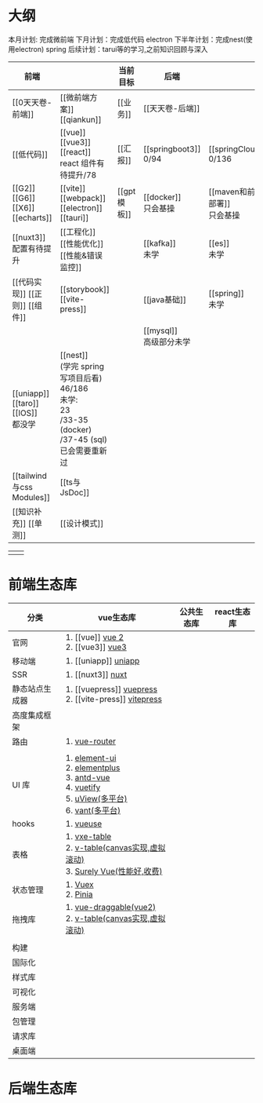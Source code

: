 # 大纲

本月计划: 完成微前端
下月计划：完成低代码 electron
下半年计划：完成nest(使用electron) spring
后续计划：tarui等的学习,之前知识回顾与深入

| 前端                                   |                                                                                                   | 当前目标      | 后端                        |                             |
| ------------------------------------ | ------------------------------------------------------------------------------------------------- | --------- | ------------------------- | --------------------------- |
| [[0天天卷-前端]]                          | [[微前端方案]] [[qiankun]]                                                                             | [[业务]]    | [[天天卷-后端]]                |                             |
| [[低代码]]                              | [[vue]] [[vue3]] [[react]] <br/>react 组件有待提升/78                                                   | [[汇报]]    | [[springboot3]] <br/>0/94 | [[springClound]] <br/>0/136 |
| [[G2]] [[G6]] [[X6]] [[echarts]]     | [[vite]] [[webpack]] [[electron]] [[tauri]]                                                       | [[gpt模板]] | [[docker]] <br/>只会基操      | [[maven和前端部署]] <br/>只会基操    |
| [[nuxt3]] <br>配置有待提升                 | [[工程化]] [[性能优化]] [[性能&错误监控]]                                                                      |           | [[kafka]] <br/>未学         | [[es]] <br/>未学              |
| [[代码实现]] [[正则]] [[组件]]<br>           | [[storybook]] [[vite-press]]                                                                      |           | [[java基础]]                | [[spring]]<br/>未学           |
|                                      |                                                                                                   |           | [[mysql]] <br/>高级部分未学     |                             |
| [[uniapp]] [[taro]] [[IOS]] <br/>都没学 | [[nest]] <br/>(学完 spring 写项目后看)<br>46/186<br>未学:<br>23<br>/33-35 (docker)<br>/37-45 (sql) 已会需要重新过 |           |                           |                             |
| [[tailwind与css Modules]]             | [[ts与JsDoc]]                                                                                      |           |                           |                             |
| [[知识补充]] [[单测]]                      | [[设计模式]]                                                                                          |           |                           |                             |


|     |     |
| --- | --- |
|     |     |




# 前端生态库



| 分类      | vue生态库                                                                                                                                                                                                                                                                                                                                                             | 公共生态库 | react生态库 |
| ------- | ------------------------------------------------------------------------------------------------------------------------------------------------------------------------------------------------------------------------------------------------------------------------------------------------------------------------------------------------------------------ | ----- | -------- |
| 官网      | 1. [[vue]] [vue 2](https://v2.cn.vuejs.org/) <br/>2. [[vue3]] [vue3](https://cn.vuejs.org/)                                                                                                                                                                                                                                                                        |       |          |
| 移动端     | 1. [[uniapp]] [uniapp](https://zh.uniapp.dcloud.io/)                                                                                                                                                                                                                                                                                                               |       |          |
| SSR     | 1. [[nuxt3]] [nuxt](https://www.nuxtjs.cn/)                                                                                                                                                                                                                                                                                                                        |       |          |
| 静态站点生成器 | 1. [[vuepress]] [vuepress](https://vuepress.vuejs.org/zh/) <br/>2. [[vite-press]] [vitepress](https://vitepress.dev/zh/)                                                                                                                                                                                                                                           |       |          |
| 高度集成框架  |                                                                                                                                                                                                                                                                                                                                                                    |       |          |
| 路由      | 1. [vue-router](https://router.vuejs.org/zh/)                                                                                                                                                                                                                                                                                                                      |       |          |
|         |                                                                                                                                                                                                                                                                                                                                                                    |       |          |
| UI 库    | 1. [element-ui](https://element.eleme.cn/#/zh-CN/component/installation) <br/>2. [elementplus](https://element-plus.org/zh-CN/) <br/>3. [antd-vue](https://www.antdv.com/docs/vue/introduce-cn/) <br/>4. [vuetify](https://vuetifyjs.com/zh-Hans/) <br/>5. [uView(多平台)](https://www.uviewui.com/) <br/>6. [vant(多平台)](https://vant-ui.github.io/vant-weapp/#/home) |       |          |
| hooks   | 1. [vueuse](http://www.vueusejs.com)                                                                                                                                                                                                                                                                                                                               |       |          |
| 表格      | 1. [vxe-table](https://vxetable.cn/v3) <br/>2. [v-table(canvas实现,虚拟滚动)](https://visactor.io/vtable) <br/>3. [Surely Vue(性能好,收费)](https://www.surely.cool/)                                                                                                                                                                                                         |       |          |
| 状态管理    | 1. [Vuex](https://vuex.vuejs.org/zh/guide/) <br/>2. [Pinia](https://pinia.vuejs.org/zh/)                                                                                                                                                                                                                                                                           |       |          |
| 拖拽库     | 1. [vue-draggable(vue2)](https://github.com/SortableJS/Vue.Draggable?tab=readme-ov-file) <br/>2. [v-table(canvas实现,虚拟滚动)](https://visactor.io/vtable)                                                                                                                                                                                                              |       |          |
|         |                                                                                                                                                                                                                                                                                                                                                                    |       |          |
| 构建      |                                                                                                                                                                                                                                                                                                                                                                    |       |          |
| 国际化     |                                                                                                                                                                                                                                                                                                                                                                    |       |          |
| 样式库     |                                                                                                                                                                                                                                                                                                                                                                    |       |          |
| 可视化     |                                                                                                                                                                                                                                                                                                                                                                    |       |          |
| 服务端     |                                                                                                                                                                                                                                                                                                                                                                    |       |          |
| 包管理     |                                                                                                                                                                                                                                                                                                                                                                    |       |          |
| 请求库     |                                                                                                                                                                                                                                                                                                                                                                    |       |          |
| 桌面端     |                                                                                                                                                                                                                                                                                                                                                                    |       |          |


# 后端生态库